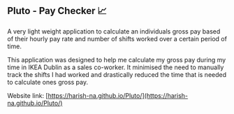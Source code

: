 ## Pluto - Pay Checker 📈

A very light weight application to calculate an individuals gross pay based of their hourly pay rate and number of shifts worked over a certain period of time. 

This application was designed to help me calculate my gross pay during my time in IKEA Dublin as a sales co-worker. It minimised the need to manually track the shifts I had worked and drastically reduced the time that is needed to calculate ones gross pay.


Website link: [https://harish-na.github.io/Pluto/](https://harish-na.github.io/Pluto/)

